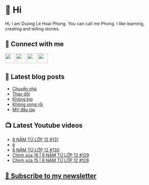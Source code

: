 # 👋 Hi

Hi, I am Duong Le Hoai Phong. You can call me Phong. I like learning, creating and telling stories.

## 🔗 Connect with me
[<img height="32" width="32" src="https://cdn.jsdelivr.net/npm/simple-icons@v3/icons/youtube.svg" />](https://www.youtube.com/channel/UCXykqt3V2-9bYXKWZRcH0rA)
[<img height="32" width="32" src="https://cdn.jsdelivr.net/npm/simple-icons@v3/icons/instagram.svg" />](https://www.instagram.com/dlhoaiphong)
[<img height="32" width="32" src="https://cdn.jsdelivr.net/npm/simple-icons@v3/icons/facebook.svg" />](https://www.facebook.com/dlhoaiphong)
[<img height="32" width="32" src="https://cdn.jsdelivr.net/npm/simple-icons@v3/icons/linkedin.svg" />](https://www.linkedin.com/in/dlhoaiphong)

## 📝 Latest blog posts

<!-- BLOG-POST-LIST:START -->
- [Chuyển nhà](https://phongduong.dev/blog/2021/09/chuyen-nha/)
- [Thay đổi](https://phongduong.dev/blog/2021/09/thay-doi/)
- [Không kịp](https://phongduong.dev/blog/2021/09/khong-kip/)
- [Không xong rồi](https://phongduong.dev/blog/2021/09/khong-xong-roi/)
- [MV đầu tay](https://phongduong.dev/blog/2021/09/mv-dau-tay/)
<!-- BLOG-POST-LIST:END -->

## 📺 Latest Youtube videos

<!-- YOUTUBE-VIDEO-LIST:START -->
- [8 NĂM TỪ LỚP 12 #131](https://www.youtube.com/watch?v=JB2hlRBYEPM)
- [ê](https://www.youtube.com/watch?v=WQrEtJMnpDQ)
- [8 NĂM TỪ LỚP 12 #130](https://www.youtube.com/watch?v=lJXZnEsENvk)
- [Chỉnh sửa 16 | 8 NĂM TỪ LỚP 12 #129](https://www.youtube.com/watch?v=f8KQJvnKESc)
- [Chỉnh sửa 15 | 8 NĂM TỪ LỚP 12 #128](https://www.youtube.com/watch?v=fku0FOwQuaM)
<!-- YOUTUBE-VIDEO-LIST:END -->

## [💌 Subscribe to my newsletter](https://phongever.substack.com/)
